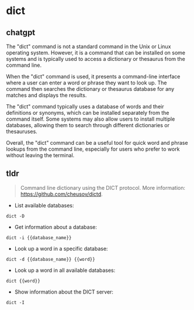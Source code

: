 # dict 
## chatgpt 
The "dict" command is not a standard command in the Unix or Linux operating system. However, it is a command that can be installed on some systems and is typically used to access a dictionary or thesaurus from the command line.

When the "dict" command is used, it presents a command-line interface where a user can enter a word or phrase they want to look up. The command then searches the dictionary or thesaurus database for any matches and displays the results.

The "dict" command typically uses a database of words and their definitions or synonyms, which can be installed separately from the command itself. Some systems may also allow users to install multiple databases, allowing them to search through different dictionaries or thesauruses.

Overall, the "dict" command can be a useful tool for quick word and phrase lookups from the command line, especially for users who prefer to work without leaving the terminal. 

## tldr 
 
> Command line dictionary using the DICT protocol.
> More information: <https://github.com/cheusov/dictd>.

- List available databases:

`dict -D`

- Get information about a database:

`dict -i {{database_name}}`

- Look up a word in a specific database:

`dict -d {{database_name}} {{word}}`

- Look up a word in all available databases:

`dict {{word}}`

- Show information about the DICT server:

`dict -I`
